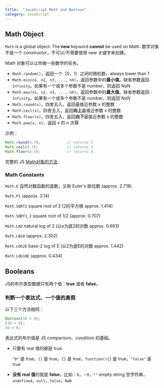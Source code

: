 ```yaml
---
title:  "JavaScript Math and Boolean"
category: JavaScript
---
```

## Math Object

`Math` is a global object. The **new** keyword **cannot** be used on Math. 数学对象不是一个 constructor，不可以/不需要使用 new 关键字来创建。

Math 对象可以让你做一些数学的任务。

+ `Math.random()`，返回一个［0，1）之间的随机数，always lower than 1
+ `Math.min(n1, n2, n3, ..., nX)`，返回参数中的**最小值**。缺省参数返回 `Infinity`。如果有一个或多个参数不是 number，则返回 _NaN_
+ `Math.max(n1, n2, n3, ..., nX)`，返回参数中的**最大值**。缺省参数返回 `-Infinity`。如果有一个或多个参数不是 number，则返回 _NaN_
+ `Math.round(x)`，四舍五入，返回最接近参数 x 的整数
+ `Math.ceil(x)`，四舍五入，返回**向上**最接近参数 x 的整数
+ `Math.floor(x)`，四舍五入，返回**向下**最接近参数 x 的整数
+ `Math.pow(x, n)`，返回 x 的 n 次幂

<!--more-->

示例：

```js
Math.round(4.7);            // returns 5
Math.ceil(4.7);             // returns 5
Math.floor(4.7);            // returns 4
```

完整的 JS [Math对象的方法](http://www.w3schools.com/jsref/jsref_obj_math.asp)

### Math Constants

`Math.E` 自然对数函数的底数，又称 Euler's 欧拉数 (approx. 2.718)

`Math.PI`  (approx. 3.14)

`Math.SQRT2` square root of 2 (2的平方根 approx. 1.414)

`Math.SQRT1_2` square root of 1/2 (approx. 0.707)

`Math.LN2` natural log of 2 (以e为底2的对数 approx. 0.693)

`Math.LN10` (approx. 2.302)

`Math.LOG2E` base-2 log of E (以2为底E的对数 approx. 1.442)

`Math.LOG10E` (approx. 0.434)

## Booleans

JS的布尔类型数据只有两个值：**true** 或者 **false**。

### 判断一个表达式、一个值的真假

以下三个方法相同：

```js
Boolean(10 > 9);
(10 > 9);
10 > 9;
```

表达式的布尔值是 JS comparison、condition 的基础。

+ 只要有 real 值的都是 true.

    `"0"` 是 true，`[]` 是 true，`{}` 是 true，`function(){}` 是 true，`"false"` 是 true

+ **没有 real 值**的就是 **false**，比如：`0`，`－0`，`""` empty string 空字符串，`undefined`，`null`，`false`，`NaN`
